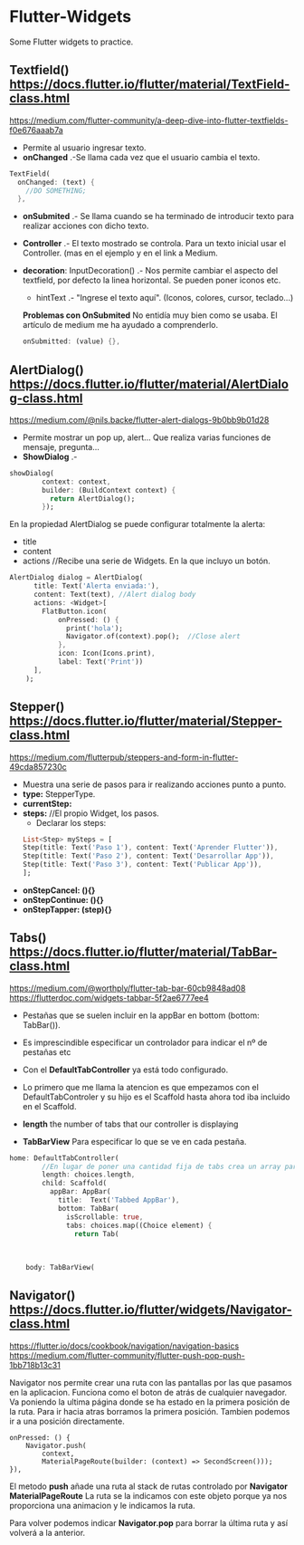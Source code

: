 # Flutter-Widgets
Some Flutter widgets to practice.

## Textfield() https://docs.flutter.io/flutter/material/TextField-class.html
https://medium.com/flutter-community/a-deep-dive-into-flutter-textfields-f0e676aaab7a

- Permite al usuario ingresar texto.
- **onChanged** .-Se llama cada vez que el usuario cambia el texto.
``` Dart
TextField(
  onChanged: (text) {
    //DO SOMETHING;
  },
  ```
- **onSubmited** .- Se llama cuando se ha terminado de introducir texto para realizar acciones con dicho texto.
- **Controller** .- El texto mostrado se controla. Para un texto inicial usar el Controller. (mas en el ejemplo y en el link a Medium.
- **decoration**: InputDecoration() .- Nos permite cambiar el aspecto del textfield, por defecto la linea horizontal. Se pueden poner iconos etc.
  - hintText .- "Ingrese el texto aquí". (Iconos, colores, cursor, teclado...)
  
  **Problemas con OnSubmited**
  No entidía muy bien como se usaba. El artículo de medium me ha ayudado a comprenderlo.
  ```Dart
  onSubmitted: (value) {},
  ```

## AlertDialog()  https://docs.flutter.io/flutter/material/AlertDialog-class.html
https://medium.com/@nils.backe/flutter-alert-dialogs-9b0bb9b01d28

- Permite mostrar un pop up, alert... Que realiza varias funciones de mensaje, pregunta...
- **ShowDialog** .-
``` Dart
showDialog(
        context: context,
        builder: (BuildContext context) {
          return AlertDialog();
        });
```
En la propiedad AlertDialog se puede configurar totalmente la alerta:
- title
- content
- actions //Recibe una serie de Widgets. En la que incluyo un botón.

``` Dart
AlertDialog dialog = AlertDialog(
      title: Text('Alerta enviada:'),
      content: Text(text), //Alert dialog body
      actions: <Widget>[
        FlatButton.icon(
            onPressed: () {
              print('hola');
              Navigator.of(context).pop();  //Close alert
            },
            icon: Icon(Icons.print),
            label: Text('Print'))
      ],
    );
```

## Stepper()  https://docs.flutter.io/flutter/material/Stepper-class.html
https://medium.com/flutterpub/steppers-and-form-in-flutter-49cda857230c

- Muestra una serie de pasos para ir realizando acciones punto a punto.
- **type:** StepperType.
- **currentStep:**
- **steps:** //El propio Widget, los pasos.
	- Declarar los steps:
	``` Dart
	List<Step> mySteps = [
    Step(title: Text('Paso 1'), content: Text('Aprender Flutter')),
    Step(title: Text('Paso 2'), content: Text('Desarrollar App')),
    Step(title: Text('Paso 3'), content: Text('Publicar App')),
	];
	``` 
- **onStepCancel: (){}**
- **onStepContinue: (){}**
- **onStepTapper: (step){}**

## Tabs() https://docs.flutter.io/flutter/material/TabBar-class.html
https://medium.com/@worthply/flutter-tab-bar-60cb9848ad08
https://flutterdoc.com/widgets-tabbar-5f2ae6777ee4

- Pestañas que se suelen incluir en la appBar en bottom (bottom: TabBar()). 

- Es imprescindible especificar un controlador para indicar el nº de pestañas etc
- Con el **DefaultTabController** ya está todo configurado.
- Lo primero que me llama la atencion es que empezamos con el DefaultTabControler y su hijo es el Scaffold
hasta ahora tod iba incluido en el Scaffold.

- **length** the number of tabs that our controller is displaying
- **TabBarView** Para especificar lo que se ve en cada pestaña.

``` Dart
home: DefaultTabController(
        //En lugar de poner una cantidad fija de tabs crea un array para ir añadiendo.
        length: choices.length,
        child: Scaffold(
          appBar: AppBar(
            title:  Text('Tabbed AppBar'),
            bottom: TabBar(
              isScrollable: true,
              tabs: choices.map((Choice element) {
                return Tab(
				
				
				
	body: TabBarView(			
```

## Navigator() https://docs.flutter.io/flutter/widgets/Navigator-class.html
https://flutter.io/docs/cookbook/navigation/navigation-basics
https://medium.com/flutter-community/flutter-push-pop-push-1bb718b13c31

Navigator nos permite crear una ruta con las pantallas por las que pasamos en la aplicacion.
Funciona como el boton de atrás de cualquier navegador. Va poniendo la ultima página donde se ha estado en la
primera posición de la ruta. Para ir hacia atras borramos la primera posición. Tambien podemos ir a una posición directamente.

```
onPressed: () {
    Navigator.push(
		context,
        MaterialPageRoute(builder: (context) => SecondScreen()));
}),
```
El metodo **push** añade una ruta al stack de rutas controlado por **Navigator**
**MaterialPageRoute** La ruta se la indicamos con este objeto porque ya nos proporciona una animacion y le indicamos la ruta.

Para volver podemos indicar **Navigator.pop** para borrar la última ruta y así volverá a la anterior.





